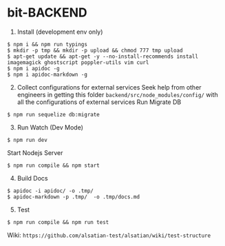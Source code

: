 # bit-BACKEND

1. Install (development env only)
```
$ npm i && npm run typings
$ mkdir -p tmp && mkdir -p upload && chmod 777 tmp upload
$ apt-get update && apt-get -y --no-install-recommends install imagemagick ghostscript poppler-utils vim curl
$ npm i apidoc -g
$ npm i apidoc-markdown -g
```

2. Collect configurations for external services
Seek help from other engineers in getting this folder `backend/src/node_modules/config/` with all the configurations of external services
Run Migrate DB
```
$ npm run sequelize db:migrate
```

3. Run
Watch (Dev Mode)
```
$ npm run dev
```

Start Nodejs Server
```
$ npm run compile && npm start
```

4. Build Docs
```
$ apidoc -i apidoc/ -o .tmp/
$ apidoc-markdown -p .tmp/  -o .tmp/docs.md
```

5. Test
```
$ npm run compile && npm run test
```
Wiki: `https://github.com/alsatian-test/alsatian/wiki/test-structure`
